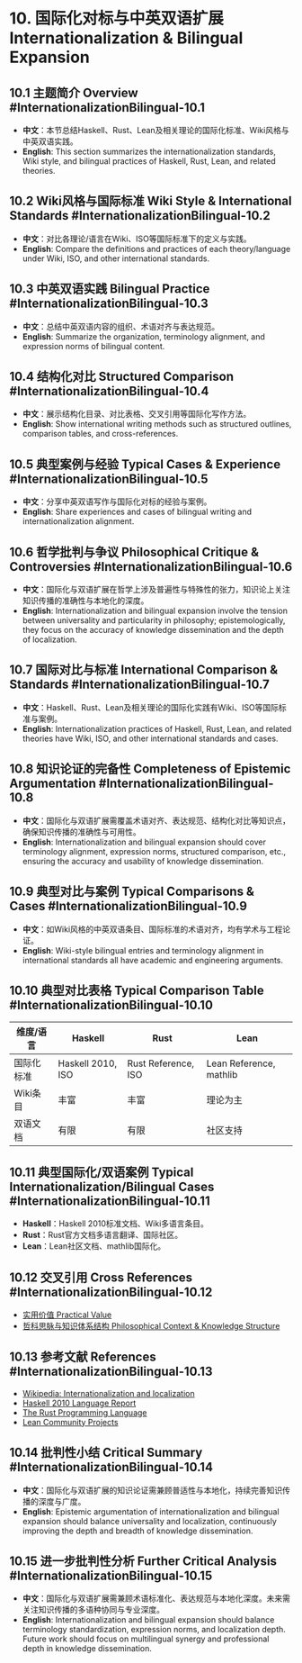 # 10. 国际化对标与中英双语扩展 Internationalization & Bilingual Expansion

## 10.1 主题简介 Overview #InternationalizationBilingual-10.1

- **中文**：本节总结Haskell、Rust、Lean及相关理论的国际化标准、Wiki风格与中英双语实践。
- **English**: This section summarizes the internationalization standards, Wiki style, and bilingual practices of Haskell, Rust, Lean, and related theories.

## 10.2 Wiki风格与国际标准 Wiki Style & International Standards #InternationalizationBilingual-10.2

- **中文**：对比各理论/语言在Wiki、ISO等国际标准下的定义与实践。
- **English**: Compare the definitions and practices of each theory/language under Wiki, ISO, and other international standards.

## 10.3 中英双语实践 Bilingual Practice #InternationalizationBilingual-10.3

- **中文**：总结中英双语内容的组织、术语对齐与表达规范。
- **English**: Summarize the organization, terminology alignment, and expression norms of bilingual content.

## 10.4 结构化对比 Structured Comparison #InternationalizationBilingual-10.4

- **中文**：展示结构化目录、对比表格、交叉引用等国际化写作方法。
- **English**: Show international writing methods such as structured outlines, comparison tables, and cross-references.

## 10.5 典型案例与经验 Typical Cases & Experience #InternationalizationBilingual-10.5

- **中文**：分享中英双语写作与国际化对标的经验与案例。
- **English**: Share experiences and cases of bilingual writing and internationalization alignment.

## 10.6 哲学批判与争议 Philosophical Critique & Controversies #InternationalizationBilingual-10.6

- **中文**：国际化与双语扩展在哲学上涉及普遍性与特殊性的张力，知识论上关注知识传播的准确性与本地化的深度。
- **English**: Internationalization and bilingual expansion involve the tension between universality and particularity in philosophy; epistemologically, they focus on the accuracy of knowledge dissemination and the depth of localization.

## 10.7 国际对比与标准 International Comparison & Standards #InternationalizationBilingual-10.7

- **中文**：Haskell、Rust、Lean及相关理论的国际化实践有Wiki、ISO等国际标准与案例。
- **English**: Internationalization practices of Haskell, Rust, Lean, and related theories have Wiki, ISO, and other international standards and cases.

## 10.8 知识论证的完备性 Completeness of Epistemic Argumentation #InternationalizationBilingual-10.8

- **中文**：国际化与双语扩展需覆盖术语对齐、表达规范、结构化对比等知识点，确保知识传播的准确性与可用性。
- **English**: Internationalization and bilingual expansion should cover terminology alignment, expression norms, structured comparison, etc., ensuring the accuracy and usability of knowledge dissemination.

## 10.9 典型对比与案例 Typical Comparisons & Cases #InternationalizationBilingual-10.9

- **中文**：如Wiki风格的中英双语条目、国际标准的术语对齐，均有学术与工程论证。
- **English**: Wiki-style bilingual entries and terminology alignment in international standards all have academic and engineering arguments.

## 10.10 典型对比表格 Typical Comparison Table #InternationalizationBilingual-10.10

| 维度/语言 | Haskell | Rust | Lean |
|-----------|---------|------|------|
| 国际化标准 | Haskell 2010, ISO | Rust Reference, ISO | Lean Reference, mathlib |
| Wiki条目   | 丰富 | 丰富 | 理论为主 |
| 双语文档   | 有限 | 有限 | 社区支持 |

## 10.11 典型国际化/双语案例 Typical Internationalization/Bilingual Cases #InternationalizationBilingual-10.11

- **Haskell**：Haskell 2010标准文档、Wiki多语言条目。
- **Rust**：Rust官方文档多语言翻译、国际社区。
- **Lean**：Lean社区文档、mathlib国际化。

## 10.12 交叉引用 Cross References #InternationalizationBilingual-10.12

- [实用价值 Practical Value](../PracticalValue/README.md)
- [哲科思脉与知识体系结构 Philosophical Context & Knowledge Structure](../Philosophy_KnowledgeGraph/README.md)

## 10.13 参考文献 References #InternationalizationBilingual-10.13

- [Wikipedia: Internationalization and localization](https://en.wikipedia.org/wiki/Internationalization_and_localization)
- [Haskell 2010 Language Report](https://www.haskell.org/onlinereport/haskell2010/)
- [The Rust Programming Language](https://doc.rust-lang.org/book/)
- [Lean Community Projects](https://leanprover-community.github.io/)

## 10.14 批判性小结 Critical Summary #InternationalizationBilingual-10.14

- **中文**：国际化与双语扩展的知识论证需兼顾普适性与本地化，持续完善知识传播的深度与广度。
- **English**: Epistemic argumentation of internationalization and bilingual expansion should balance universality and localization, continuously improving the depth and breadth of knowledge dissemination.

## 10.15 进一步批判性分析 Further Critical Analysis #InternationalizationBilingual-10.15

- **中文**：国际化与双语扩展需兼顾术语标准化、表达规范与本地化深度。未来需关注知识传播的多语种协同与专业深度。
- **English**: Internationalization and bilingual expansion should balance terminology standardization, expression norms, and localization depth. Future work should focus on multilingual synergy and professional depth in knowledge dissemination.
